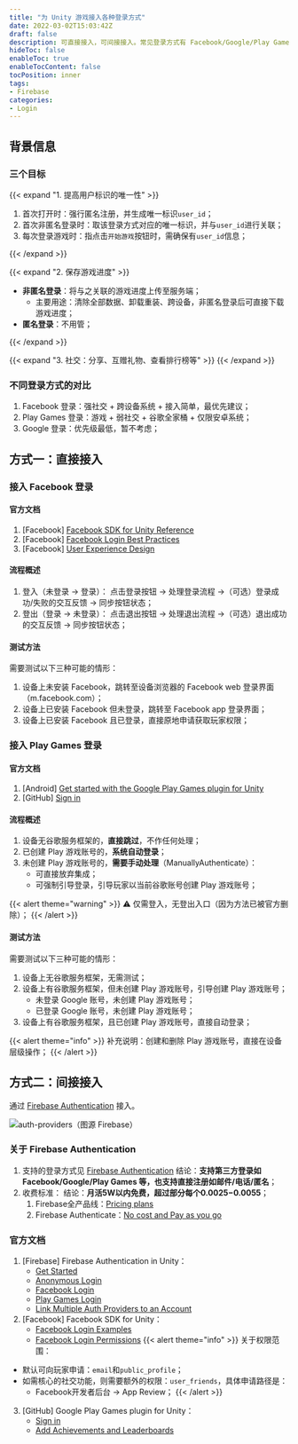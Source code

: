 ```yaml
---
title: "为 Unity 游戏接入各种登录方式"
date: 2022-03-02T15:03:42Z
draft: false
description: 可直接接入，可间接接入。常见登录方式有 Facebook/Google/Play Games.
hideToc: false
enableToc: true
enableTocContent: false
tocPosition: inner
tags:
- Firebase
categories:
- Login
---
```


## 背景信息

### 三个目标

{{< expand "1. 提高用户标识的唯一性" >}}

1. 首次打开时：强行匿名注册，并生成唯一标识`user_id`；
2. 首次非匿名登录时：取该登录方式对应的唯一标识，并与`user_id`进行关联；
3. 每次登录游戏时：指点击`开始游戏`按钮时，需确保有`user_id`信息；

{{< /expand >}}

{{< expand "2. 保存游戏进度" >}}

- **非匿名登录**：将与之关联的游戏进度上传至服务端；
  - 主要用途：清除全部数据、卸载重装、跨设备，非匿名登录后可直接下载游戏进度；
- **匿名登录**：不用管；

{{< /expand >}}

{{< expand "3. 社交：分享、互赠礼物、查看排行榜等" >}}
{{< /expand >}}

### 不同登录方式的对比

1. Facebook 登录：强社交 + 跨设备系统 + 接入简单，最优先建议；
2. Play Games 登录：游戏 + 弱社交 + 谷歌全家桶 + 仅限安卓系统；
3. Google 登录：优先级最低，暂不考虑；

## 方式一：直接接入

### 接入 Facebook 登录

#### 官方文档
 
1. [Facebook] [Facebook SDK for Unity Reference](https://developers.facebook.com/docs/unity/reference/current)
2. [Facebook] [Facebook Login Best Practices](https://developers.facebook.com/docs/facebook-login/best-practices)
3. [Facebook] [User Experience Design](https://developers.facebook.com/docs/facebook-login/userexperience)
  
#### 流程概述

1. 登入（未登录 -> 登录）：
  点击登录按钮 -> 处理登录流程 ->（可选）登录成功/失败的交互反馈 -> 同步按钮状态；
1. 登出（登录 -> 未登录）：
  点击退出按钮 -> 处理退出流程 ->（可选）退出成功的交互反馈 -> 同步按钮状态；

#### 测试方法

需要测试以下三种可能的情形：

1. 设备上未安装 Facebook，跳转至设备浏览器的 Facebook web 登录界面（m.facebook.com）；
2. 设备上已安装 Facebook 但未登录，跳转至 Facebook app 登录界面；
3. 设备上已安装 Facebook 且已登录，直接原地申请获取玩家权限；

### 接入 Play Games 登录

#### 官方文档

1. [Android] [Get started with the Google Play Games plugin for Unity](https://developer.android.com/games/pgs/unity/unity-start)
2. [GitHub] [Sign in](https://github.com/playgameservices/play-games-plugin-for-unity#sign-in)

#### 流程概述

1. 设备无谷歌服务框架的，**直接跳过**，不作任何处理；
2. 已创建 Play 游戏账号的，**系统自动登录**；
3. 未创建 Play 游戏账号的，**需要手动处理**（ManuallyAuthenticate）：
   - 可直接放弃集成；
   - 可强制引导登录，引导玩家以当前谷歌账号创建 Play 游戏账号；

{{< alert theme="warning" >}}
⚠️ 仅需登入，无登出入口（因为方法已被官方删除）；
{{< /alert >}}

#### 测试方法

需要测试以下三种可能的情形：

1. 设备上无谷歌服务框架，无需测试；
2. 设备上有谷歌服务框架，但未创建 Play 游戏账号，引导创建 Play 游戏账号；
   - 未登录 Google 账号，未创建 Play 游戏账号；
   - 已登录 Google 账号，未创建 Play 游戏账号；
3. 设备上有谷歌服务框架，且已创建 Play 游戏账号，直接自动登录；

{{< alert theme="info" >}}
补充说明：创建和删除 Play 游戏账号，直接在设备层级操作；
{{< /alert >}}

## 方式二：间接接入

通过 [Firebase Authentication](https://firebase.google.com/docs/auth) 接入。

<!-- <img src='https://firebase.google.com/static/docs/auth/images/auth-providers.png' alt='（图源 Firebase）'> -->
<img src='/images/posts/auth-providers.png' alt='auth-providers（图源 Firebase）'>

### 关于 Firebase Authentication

1. 支持的登录方式见 [Firebase Authentication](https://firebase.google.com/docs/auth)
  结论：**支持第三方登录如 Facebook/Google/Play Games 等，也支持直接注册如邮件/电话/匿名**；
2. 收费标准：
  结论：**月活5W以内免费，超过部分每个$0.0025-$0.0055**；
   1. Firebase全产品线：[Pricing plans](https://firebase.google.com/pricing)
   2. Firebase Authenticate：[No cost and Pay as you go](https://firebase.google.com/docs/auth#identity-platform-limits)

### 官方文档

1. [Firebase] Firebase Authentication in Unity：
   - [Get Started](https://firebase.google.com/docs/auth/unity/start)
   - [Anonymous Login](https://firebase.google.com/docs/auth/unity/anonymous-auth)
   - [Facebook Login](https://firebase.google.com/docs/auth/unity/facebook-login)
   - [Play Games Login](https://firebase.google.com/docs/auth/unity/play-games)
   - [Link Multiple Auth Providers to an Account](https://firebase.google.com/docs/auth/unity/account-linking)
2. [Facebook] Facebook SDK for Unity：
   - [Facebook Login Examples](https://developers.facebook.com/docs/unity/examples#login)
   - [Facebook Login Permissions](https://developers.facebook.com/docs/permissions/reference#login_permissions)
      {{< alert theme="info" >}}
关于权限范围：
- 默认可向玩家申请：`email`和`public_profile`；
- 如需核心的社交功能，则需要额外的权限：`user_friends`，具体申请路径是：
  - Facebook开发者后台 -> App Review；
      {{< /alert >}}
3. [GitHub] Google Play Games plugin for Unity：
   - [Sign in](https://github.com/playgameservices/play-games-plugin-for-unity#sign-in)
   - [Add Achievements and Leaderboards](https://github.com/playgameservices/play-games-plugin-for-unity#add-achievements-and-leaderboards)